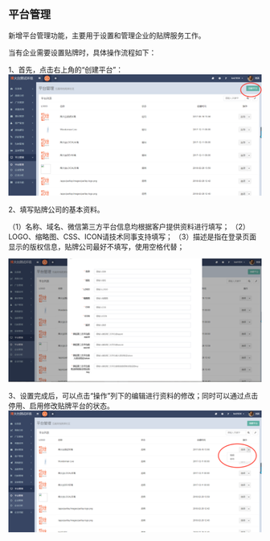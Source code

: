 ## 平台管理

新增平台管理功能，主要用于设置和管理企业的贴牌服务工作。

当有企业需要设置贴牌时，具体操作流程如下：

1、首先，点击右上角的“创建平台”：  
![](/assets/1519872481%281%29.jpg)

2、填写贴牌公司的基本资料。

（1）名称、域名、微信第三方平台信息均根据客户提供资料进行填写；
（2）LOGO、缩略图、CSS、ICON请技术同事支持填写；
（3）描述是指在登录页面显示的版权信息，贴牌公司最好不填写，使用空格代替；  

![](/assets/1519873579%281%29.jpg)

3、设置完成后，可以点击“操作”列下的编辑进行资料的修改；同时可以通过点击停用、启用修改贴牌平台的状态。  
![](/assets/1519873864%281%29.jpg)

